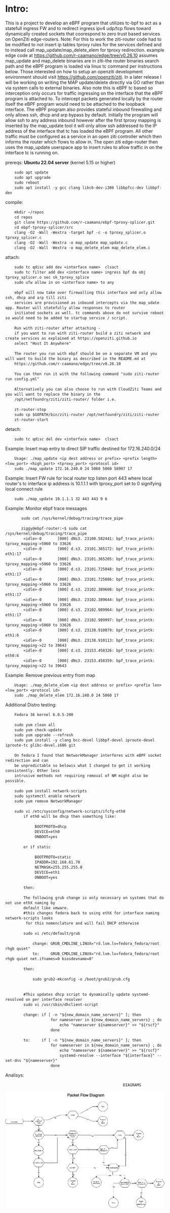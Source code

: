 # Intro:

This is a project to develop an eBPF program that utilizes tc-bpf to act as a statefull ingress FW and to redirect ingress ipv4 udp/tcp flows toward dynamically created sockets that coorespond to zero trust based services on OpenZiti edge-routers. Note: For this to work the ziti-router code had to be modified to not insert ip tables tproxy rules for the services defined and to instead call map_update/map_delete_elem for tproxy redirection. example edge code at https://github.com/r-caamano/edge/tree/v0.26.10 assumes map_update and map_delete binaries are in ziti-the router binaries search path and the eBPF program is loaded via linux tc command per instructions below.  Those interested on how to setup an openziti development environment should visit https://github.com/openziti/ziti.  In a later release I will be working on writing the MAP update/delete directly via GO rather than via
system calls to external binaries.  Also note this is eBPF tc based so interception only occurs for traffic ingressing on the interface that the eBPF program is attached to.  To intercept packets generated locally by the router itself the eBPF program would need to be attached to the loopback interface. The eBPF program also provides stateful inbound firewalling and only allows ssh, dhcp and arp bypass by default. Initially the program will allow ssh to any address inbound however after the first tproxy mapping is inserted by the map_update tool it will only allow ssh addressed to the IP address of the interface that tc has loaded the eBPF program.  All other traffic must be configured as a service in an open ziti controller which then informs the router which flows to allow in. The open ziti edge-router then uses the map_update userspace app to insert rules to allow traffic in on the interface tc is running on.


  prereqs: **Ubuntu 22.04 server** (kernel 5.15 or higher)

        sudo apt update
        sudo apt upgrade
        sudo reboot
        sudo apt install -y gcc clang libc6-dev-i386 libbpfcc-dev libbpf-dev
            

  compile:
        
        mkdir ~/repos
        cd repos
        git clone https://github.com/r-caamano/ebpf-tproxy-splicer.git 
        cd ebpf-tproxy-splicer/src
        clang -O2 -Wall -Wextra -target bpf -c -o tproxy_splicer.o tproxy_splicer.c
        clang -O2 -Wall -Wextra -o map_update map_update.c
        clang -O2 -Wall -Wextra -o map_delete_elem map_delete_elem.c 
       
  attach:
        
        sudo tc qdisc add dev <interface name>  clsact
        sudo tc filter add dev <interface name> ingress bpf da obj tproxy_splicer.o sec sk_tproxy_splice
        sudo ufw allow in on <interface name> to any
        
        ebpf will now take over firewalling this interface and only allow ssh, dhcp and arp till ziti
        services are provisioned as inbound intercepts via the map_udate app. Router will statefully allow responses to router
        initiated sockets as well. tc commands above do not survive reboot so would need to be added to startup service / script.
        
        Run with ziti-router after attaching - 
        if you want to run with ziti-router build a ziti network and create services as explained at https://openziti.github.io
        select "Host It Anywhere"

        The router you run with ebpf should be on a separate VM and you will want to build the binary as described in the README.md at 
        https://github.com/r-caamano/edge/tree/v0.26.10
        
        You can then run it with the following command "sudo ziti-router run config.yml"

        Alternatively you can also choose to run with CloudZiti Teams and you will want to replace the binary in the 
        /opt/netfoundry/ziti/ziti-router/ folder i.e.

        zt-router-stop
        sudo cp $GOPATH/bin/ziti-router /opt/netfoundry/ziti/ziti-router 
        zt-router-start 

  detach:

        sudo tc qdisc del dev <interface name>  clsact

  Example: Insert map entry to direct SIP traffic destined for 172.16.240.0/24

        Usage: ./map_update <ip dest address or prefix> <prefix length> <low_port> <high_port> <tproxy_port> <protocol id>
        sudo ./map_update 172.16.240.0 24 5060 5060 58997 17 
  
  Example: Insert FW rule for local router tcp listen port 443 where local router's tc interface ip address is 10.1.1.1 with 
  tproxy_port set to 0 signifying local connect rule
  
        sudo ./map_update 10.1.1.1 32 443 443 0 6  

        
 
  Example: Monitor ebpf trace messages

           sudo cat /sys/kernel/debug/tracing/trace_pipe
           
           ziggy@ebpf-router:~$ sudo cat /sys/kernel/debug/tracing/trace_pipe
            <idle>-0       [000] dNs3. 23100.582441: bpf_trace_printk: tproxy_mapping->5060 to 33626
            <idle>-0       [000] d.s3. 23101.365172: bpf_trace_printk: eth1:17
            <idle>-0       [000] dNs3. 23101.365205: bpf_trace_printk: tproxy_mapping->5060 to 33626
            <idle>-0       [000] d.s3. 23101.725048: bpf_trace_printk: eth1:17
            <idle>-0       [000] dNs3. 23101.725086: bpf_trace_printk: tproxy_mapping->5060 to 33626
            <idle>-0       [000] d.s3. 23102.389608: bpf_trace_printk: eth1:17
            <idle>-0       [000] dNs3. 23102.389644: bpf_trace_printk: tproxy_mapping->5060 to 33626
            <idle>-0       [000] d.s3. 23102.989964: bpf_trace_printk: eth1:17
            <idle>-0       [000] dNs3. 23102.989997: bpf_trace_printk: tproxy_mapping->5060 to 33626
            <idle>-0       [000] d.s3. 23138.910079: bpf_trace_printk: eth1:6
            <idle>-0       [000] dNs3. 23138.910113: bpf_trace_printk: tproxy_mapping->22 to 39643
            <idle>-0       [000] d.s3. 23153.458326: bpf_trace_printk: eth0:6
            <idle>-0       [000] dNs3. 23153.458359: bpf_trace_printk: tproxy_mapping->22 to 39643
 
  Example: Remove previous entry from map

        Usage: ./map_delete_elem <ip dest address or prefix> <prefix len> <low_port> <protocol id>
        sudo ./map_delete_elem 172.16.240.0 24 5060 17

  Additional Distro testing:

        Fedora 36 kernel 6.0.5-200

        sudo yum clean all
        sudo yum check-update
        sudo yum upgrade --refresh
        sudo yum install -y clang bcc-devel libbpf-devel iproute-devel iproute-tc glibc-devel.i686 git

        On fedora I found that NetworkManager interferes with eBPF socket redirection and can
        be unpredictable so belowis what I changed to get it working consistently. Other less
        intrusive methods not requiring removal of NM might also be possible.

        sudo yum install network-scripts
        sudo systemctl enable network
        sudo yum remove NetworkManager

        sudo vi /etc/sysconfig/network-scripts/ifcfg-eth0
            if eth0 will be dhcp then something like:

                 BOOTPROTO=dhcp
                 DEVICE=eth0
                 ONBOOT=yes

            or if static

                 BOOTPROTO=static
                 IPADDR=192.168.61.70
                 NETMASK=255.255.255.0
                 DEVICE=eth1
                 ONBOOT=yes

            then:

            The following grub change is only necessary on systems that do not use ethX naming by
            default like vmware.
            #this changes fedora back to using ethX for interface naming network-scripts looks
             for this nomenclature and will fail DHCP otherwise

            sudo vi /etc/default/grub

                change: GRUB_CMDLINE_LINUX="rd.lvm.lv=fedora_fedora/root rhgb quiet"
                to:     GRUB_CMDLINE_LINUX="rd.lvm.lv=fedora_fedora/root rhgb quiet net.ifnames=0 biosdevname=0"

            then:

                sudo grub2-mkconfig -o /boot/grub2/grub.cfg


            #This updates dhcp script to dynamically update systemd-resolved on per interface resolver
            sudo vi /usr/sbin/dhclient-script

            change: if [ -n "${new_domain_name_servers}" ]; then
                        for nameserver in ${new_domain_name_servers} ; do
                            echo "nameserver ${nameserver}" >> "${rscf}"
                        done

            to:     if [ -n "${new_domain_name_servers}" ]; then
                        for nameserver in ${new_domain_name_servers} ; do
                            echo "nameserver ${nameserver}" >> "${rscf}"
                            systemd-resolve --interface "${interface}" --set-dns "${nameserver}"
                        done
  
  
  Analisys:
  
                                                        DIAGRAMS
                                          
  ![Diagram](packet-flow.drawio.png) 
